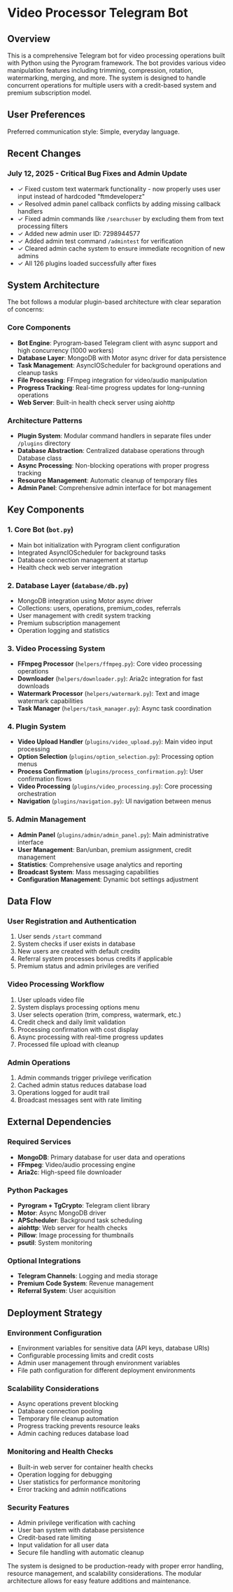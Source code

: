 # Video Processor Telegram Bot

## Overview

This is a comprehensive Telegram bot for video processing operations built with Python using the Pyrogram framework. The bot provides various video manipulation features including trimming, compression, rotation, watermarking, merging, and more. The system is designed to handle concurrent operations for multiple users with a credit-based system and premium subscription model.

## User Preferences

Preferred communication style: Simple, everyday language.

## Recent Changes

### July 12, 2025 - Critical Bug Fixes and Admin Update
- ✓ Fixed custom text watermark functionality - now properly uses user input instead of hardcoded "ftmdeveloperz"
- ✓ Resolved admin panel callback conflicts by adding missing callback handlers 
- ✓ Fixed admin commands like `/searchuser` by excluding them from text processing filters
- ✓ Added new admin user ID: 7298944577
- ✓ Added admin test command `/admintest` for verification
- ✓ Cleared admin cache system to ensure immediate recognition of new admins
- ✓ All 126 plugins loaded successfully after fixes

## System Architecture

The bot follows a modular plugin-based architecture with clear separation of concerns:

### Core Components
- **Bot Engine**: Pyrogram-based Telegram client with async support and high concurrency (1000 workers)
- **Database Layer**: MongoDB with Motor async driver for data persistence
- **Task Management**: AsyncIOScheduler for background operations and cleanup tasks
- **File Processing**: FFmpeg integration for video/audio manipulation
- **Progress Tracking**: Real-time progress updates for long-running operations
- **Web Server**: Built-in health check server using aiohttp

### Architecture Patterns
- **Plugin System**: Modular command handlers in separate files under `/plugins` directory
- **Database Abstraction**: Centralized database operations through Database class
- **Async Processing**: Non-blocking operations with proper progress tracking
- **Resource Management**: Automatic cleanup of temporary files
- **Admin Panel**: Comprehensive admin interface for bot management

## Key Components

### 1. Core Bot (`bot.py`)
- Main bot initialization with Pyrogram client configuration
- Integrated AsyncIOScheduler for background tasks
- Database connection management at startup
- Health check web server integration

### 2. Database Layer (`database/db.py`)
- MongoDB integration using Motor async driver
- Collections: users, operations, premium_codes, referrals
- User management with credit system tracking
- Premium subscription management
- Operation logging and statistics

### 3. Video Processing System
- **FFmpeg Processor** (`helpers/ffmpeg.py`): Core video processing operations
- **Downloader** (`helpers/downloader.py`): Aria2c integration for fast downloads
- **Watermark Processor** (`helpers/watermark.py`): Text and image watermark capabilities
- **Task Manager** (`helpers/task_manager.py`): Async task coordination

### 4. Plugin System
- **Video Upload Handler** (`plugins/video_upload.py`): Main video input processing
- **Option Selection** (`plugins/option_selection.py`): Processing option menus
- **Process Confirmation** (`plugins/process_confirmation.py`): User confirmation flows
- **Video Processing** (`plugins/video_processing.py`): Core processing orchestration
- **Navigation** (`plugins/navigation.py`): UI navigation between menus

### 5. Admin Management
- **Admin Panel** (`plugins/admin/admin_panel.py`): Main administrative interface
- **User Management**: Ban/unban, premium assignment, credit management
- **Statistics**: Comprehensive usage analytics and reporting
- **Broadcast System**: Mass messaging capabilities
- **Configuration Management**: Dynamic bot settings adjustment

## Data Flow

### User Registration and Authentication
1. User sends `/start` command
2. System checks if user exists in database
3. New users are created with default credits
4. Referral system processes bonus credits if applicable
5. Premium status and admin privileges are verified

### Video Processing Workflow
1. User uploads video file
2. System displays processing options menu
3. User selects operation (trim, compress, watermark, etc.)
4. Credit check and daily limit validation
5. Processing confirmation with cost display
6. Async processing with real-time progress updates
7. Processed file upload with cleanup

### Admin Operations
1. Admin commands trigger privilege verification
2. Cached admin status reduces database load
3. Operations logged for audit trail
4. Broadcast messages sent with rate limiting

## External Dependencies

### Required Services
- **MongoDB**: Primary database for user data and operations
- **FFmpeg**: Video/audio processing engine
- **Aria2c**: High-speed file downloader

### Python Packages
- **Pyrogram + TgCrypto**: Telegram client library
- **Motor**: Async MongoDB driver
- **APScheduler**: Background task scheduling
- **aiohttp**: Web server for health checks
- **Pillow**: Image processing for thumbnails
- **psutil**: System monitoring

### Optional Integrations
- **Telegram Channels**: Logging and media storage
- **Premium Code System**: Revenue management
- **Referral System**: User acquisition

## Deployment Strategy

### Environment Configuration
- Environment variables for sensitive data (API keys, database URIs)
- Configurable processing limits and credit costs
- Admin user management through environment variables
- File path configuration for different deployment environments

### Scalability Considerations
- Async operations prevent blocking
- Database connection pooling
- Temporary file cleanup automation
- Progress tracking prevents resource leaks
- Admin caching reduces database load

### Monitoring and Health Checks
- Built-in web server for container health checks
- Operation logging for debugging
- User statistics for performance monitoring
- Error tracking and admin notifications

### Security Features
- Admin privilege verification with caching
- User ban system with database persistence
- Credit-based rate limiting
- Input validation for all user data
- Secure file handling with automatic cleanup

The system is designed to be production-ready with proper error handling, resource management, and scalability considerations. The modular architecture allows for easy feature additions and maintenance.